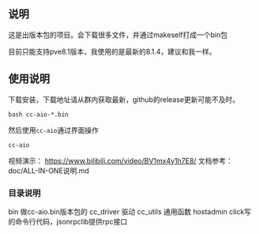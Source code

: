 ## 说明
这是出版本包的项目。会下载很多文件，并通过makeself打成一个bin包

目前只能支持pve8.1版本，我使用的是最新的8.1.4，建议和我一样。

## 使用说明
下载安装，下载地址请从群内获取最新，github的release更新可能不及时。
```shell
bash cc-aio-*.bin
```

然后使用`cc-aio`通过界面操作
```shell
cc-aio
```

视频演示： https://www.bilibili.com/video/BV1mx4y1h7E8/
文档参考： doc/ALL-IN-ONE说明.md


### 目录说明
bin 做cc-aio.bin版本包的
cc_driver 驱动
cc_utils 通用函数
hostadmin click写的命令行代码，jsonrpclib提供rpc接口

